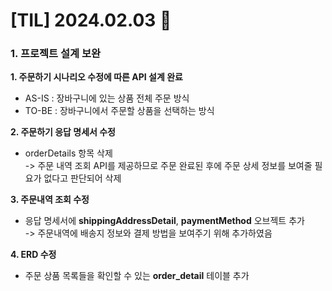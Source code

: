# [TIL] 2024.02.03 📘

### 1. 프로젝트 설계 보완
**1. 주문하기 시나리오 수정에 따른 API 설계 완료**
- AS-IS : 장바구니에 있는 상품 전체 주문 방식    
- TO-BE : 장바구니에서 주문할 상품을 선택하는 방식

**2. 주문하기 응답 명세서 수정**
 - orderDetails 항목 삭제  
  -> 주문 내역 조회 API를 제공하므로 주문 완료된 후에 주문 상세 정보를 보여줄 필요가 없다고 판단되어 삭제

**3. 주문내역 조회 수정**
 - 응답 명세서에 **shippingAddressDetail**, **paymentMethod** 오브젝트 추가  
  -> 주문내역에 배송지 정보와 결제 방법을 보여주기 위해 추가하였음

**4. ERD 수정**
 - 주문 상품 목록들을 확인할 수 있는 **order_detail** 테이블 추가
